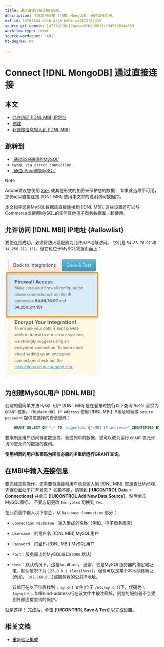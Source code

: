 ```yaml
---
title: 通过直接连接连接MySQL
description: 了解如何连接 [!DNL MongoDB] 通过直接连接。
exl-id: 53765844-c9bb-4a16-b00c-ce9672f87415
source-git-commit: 14777b216bf7aaeea0fb2d0513cc94539034a359
workflow-type: tm+mt
source-wordcount: '401'
ht-degree: 0%

---
```


# Connect [!DNL MongoDB] 通过直接连接

## 本文

* [允许访问 [!DNL MBI] IP地址](#allowlist)
* [创建 ](#steptwo)
* [将连接信息输入到 [!DNL MBI]](#stepthree)

## 跳转到

* [&#39;通过SSH通道的MySQL&#39;](../integrations/mysql-via-ssh-tunnel.md)
* `MySQL via direct connection`
* [&#39;通过cPanel的MySQL&#39;](../integrations/mysql-via-cpanel.md)

>[!NOTE]
>
>Adobe建议您使用 [SSH](../integrations/mysql-via-ssh-tunnel.md) 或其他形式的加密来保护您的数据！ 如果此选项不可用，您仍可以直接连接 [!DNL MBI] 使用本文中的说明访问数据库。

本文指导您将MySQL数据库直接连接到 [!DNL MBI]. 这些设置还可以与Commerce或使用MySQL的任何其他电子商务数据库一起使用。

## 允许访问 [!DNL MBI] IP地址 {#allowlist}

要使连接成功，必须将防火墙配置为允许从IP地址访问。 它们是 `54.88.76.97` 和 `34.250.211.151`，但它也位于MySQL凭据页面上：

![MBI_Allow_Access_IPs.png](../../../assets/MBI_allow_access_IPs.png)

## 为创建MySQL用户 [!DNL MBI]

创建的最简单方法 `MySQL` 用户 [!DNL MBI] 是在登录时执行以下查询 `MySQL` 替换为 `GRANT` 权限。 Replace `MBI IP Address` 使用 [!DNL MBI] IP地址和替换 `secure password` 提供您选择的安全密码：

```sql
    GRANT SELECT ON *.* TO 'magentobi'@'<MBI IP address>' IDENTIFIED BY '<secure password>';
```

要限制此用户访问特定数据库、表或列中的数据，您可以改为运行 `GRANT` 仅允许访问您允许的数据的查询。

**使用相同的用户和密码为所有必需的IP重新运行GRANT查询。**

## 在MBI中输入连接信息

要完成这些操作，您需要将连接和用户信息输入到 [!DNL MBI]. 您是否让MySQL凭据页面处于打开状态？ 如果不能，请转到 **[!UICONTROL Data** > **Connections]** 并单击 **[!UICONTROL Add New Data Source]**，然后单击MySQL图标。 不要忘记更改 `Encrypted` 切换到 `Yes`.

在此页面中输入以下信息，从 `Database Connection` 部分：

* `Connection Nickname`：输入集成的名称（例如，电子商务商店）
* `Username`：的用户名 [!DNL MBI] MySQL用户
* `Password`：的密码 [!DNL MBI] MySQL用户
* `Port`：服务器上的MySQL端口(`3306` 默认)
* `Host`：默认情况下，这是localhost。 通常，它是MySQL服务器的绑定地址值，默认情况下为 `127.0.0.1 (localhost)`，但也可以是某个本地网络地址(例如， `192.168.0.1`)或服务器的公共IP地址。

   该值可在以下位置找到： `my.cnf` 文件(位于 `/etc/my.cnf`)下，代码为 `\[mysqld\]`. 如果bind-address行在该文件中被注释掉，则您的服务器不会受到外部连接尝试的保护。

就是这样！ 完成后，单击 **[!UICONTROL Save & Test]** 以完成设置。

## 相关文档

* [重新验证集成](https://experienceleague.adobe.com/docs/commerce-knowledge-base/kb/how-to/mbi-reauthenticating-integrations.html?lang=en)

